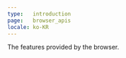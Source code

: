 ```yaml
---
type:   introduction
page:   browser_apis
locale: ko-KR
---
```


The features provided by the browser.